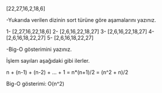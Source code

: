 [22,27,16,2,18,6] 

-Yukarıda verilen dizinin sort türüne göre aşamalarını yazınız.

1- [2,27,16,22,18,6]
2- [2,6,16,22,18,27]
3- [2,6,16,22,18,27]
4- [2,6,16,18,22,27]
5- [2,6,16,18,22,27]

-Big-O gösterimini yazınız.

İşlem sayıları aşağıdaki gibi ilerler.

n + (n-1) + (n-2) + ... + 1 = n*(n+1)/2 = (n^2 + n)/2

Big-O gösterimi: O(n^2)






